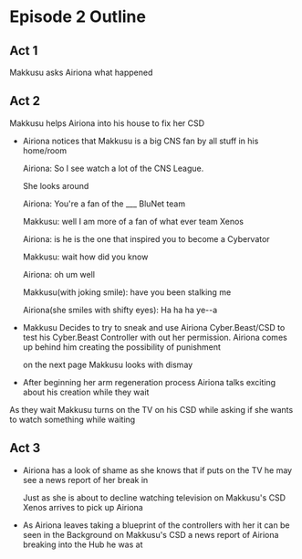 # Episode 2 Outline
## Act 1
Makkusu asks Airiona what happened

## Act 2
Makkusu helps Airiona into his house to fix her CSD

- Airiona notices that Makkusu is a big CNS fan by all stuff in his home/room
  
  Airiona: So I see watch a lot of the CNS League. 
  
  She looks around
  
  Airiona: You're a fan of the ___ BluNet team
  
  Makkusu: well I am more of a fan of what ever team Xenos 
  
  Airiona: is he is the one that inspired you to become a Cybervator
  
  Makkusu: wait how did you know
  
  Airiona: oh um well
  
  Makkusu(with joking smile): have you been stalking me
  
  Airiona(she smiles with shifty eyes): Ha ha ha ye--a

- Makkusu Decides to try to sneak and use Airiona Cyber.Beast/CSD to test his Cyber.Beast Controller with out her permission. Airiona comes up behind him creating the possibility of punishment
			
			
  on the next page Makkusu looks with dismay

			
- After beginning her arm regeneration process Airiona talks exciting about his creation while they wait

      
As they wait Makkusu turns on the TV on his CSD while asking if she wants to watch something while waiting
## Act 3
- Airiona has a look of shame as she knows that if puts on the TV he may see a news report of her break in

	Just as she is about to decline watching television on Makkusu's CSD Xenos arrives to pick up Airiona

- As Airiona leaves taking a blueprint of the controllers with her it can be seen in the Background on Makkusu's CSD a news report of Airiona breaking into the Hub he was at
